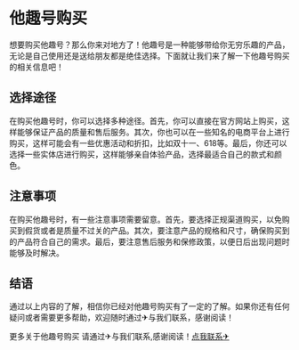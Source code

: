 # 他趣号购买

想要购买他趣号？那么你来对地方了！他趣号是一种能够带给你无穷乐趣的产品，无论是自己使用还是送给朋友都是绝佳选择。下面就让我们来了解一下他趣号购买的相关信息吧！

## 选择途径

在购买他趣号时，你可以选择多种途径。首先，你可以直接在官方网站上购买，这样能够保证产品的质量和售后服务。其次，你也可以在一些知名的电商平台上进行购买，这样可能会有一些优惠活动和折扣，比如双十一、618等。最后，你还可以选择一些实体店进行购买，这样能够亲自体验产品，选择最适合自己的款式和颜色。

## 注意事项

在购买他趣号时，有一些注意事项需要留意。首先，要选择正规渠道购买，以免购买到假货或者是质量不过关的产品。其次，要注意产品的规格和尺寸，确保购买到的产品符合自己的需求。最后，要注意售后服务和保修政策，以便日后出现问题时能够及时解决。

## 结语

通过以上内容的了解，相信你已经对他趣号购买有了一定的了解。如果你还有任何疑问或者需要更多帮助，欢迎随时通过✈与我们联系，感谢阅读！

更多关于他趣号购买 请通过✈与我们联系,感谢阅读！[点我联系✈](https://dl.k02.cc)